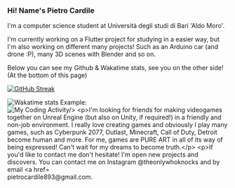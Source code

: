 ### Hi! Name's Pietro Cardile 

I'm a computer science student at Università degli studi di Bari 'Aldo Moro'.

I'm currently working on a Flutter project for studying in a easier way, but I'm also working on different many projects! Such as an Arduino car (and drone :P), many 3D scenes with Blender and so on.

Below you can see my Github & Wakatime stats, see you on the other side! (At the bottom of this page)

[![GitHub Streak](https://streak-stats.demolab.com?user=SevenK34&theme=transparent&border_radius=10&date_format=%5BY%20%5DM%20j)](https://git.io/streak-stats)

<img src="https://github.com/<SevenK34>/<SevenK34>/blob/master/images/codeStats.svg" alt="Wakatime stats"/>
  Example: <img src="https://github.com/SevenK34/SevenK34/blob/master/codeStats.svg" alt="My Coding Activity/>

I'm looking for friends for making videogames together on Unreal Engine (but also on Unity, if required!) in a friendly and non-job environment.
I really love creating games and obviously I play many games, such as Cyberpunk 2077, Outlast, Minecraft, Call of Duty, Detroit become human and more.
For me, games are PURE ART in all of its way of being expressed! Can't wait for my dreams to become truth.

If you'd like to contact me don't hesitate! I'm open new projects and discovers.
You can contact me on Instagram @theonlywhoknocks and by email pietrocardile893@gmail.com.
